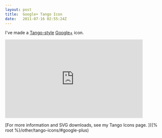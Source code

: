 ```yaml
---
layout: post
title:  Google+ Tango Icon
date:   2011-07-16 02:55:24Z
---
```


I've made a [Tango-style](https://en.wikipedia.org/wiki/Tango_Desktop_Project)
[Google+](https://en.wikipedia.org/wiki/Google%2B) icon.

<iframe src="http://uploads.s.zeid.me/tango-icons/display.php?icon=Google-Plus" style="width: 448px; height: 256px; overflow: hidden; border-style: none;">
 Go to http://uploads.s.zeid.me/tango-icons/display.php?icon=Google-Plus to
 preview the icon.
</iframe>

[For more information and SVG downloads, see my Tango Icons page.
]({% root %}/other/tango-icons/#google-plus)
